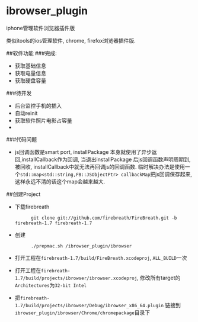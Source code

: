 ibrowser_plugin
===============

iphone管理软件浏览器插件版

类似itools的ios管理软件, chrome, firefox浏览器插件版.

##软件功能
###完成:

*   获取基础信息
*   获取电量信息
*   获取硬盘容量

###待开发
*   后台监控手机的插入
*   自动reinit
*   获取软件照片电影占容量
*   

###代码问题
*   js回调函数是smart port, installPackage 本身就使用了异步返回,installCallback作为回调, 
当退出installPackage 后js回调函数声明周期到, 被回收,  installCallback中就无法再回调js的回调函数.
临时解决办法是使用一个`std::map<std::string,FB::JSObjectPtr> callbackMap`把js回调保存起来, 
这样永远不清的话这个map会越来越大.


##创建Project

* 下载firebreath

            git clone git://github.com/firebreath/FireBreath.git -b firebreath-1.7 firebreath-1.7
    
* 创建
    
            ./prepmac.sh /ibrowser_plugin/ibrowser

* 打开工程在`firebreath-1.7/build/FireBreath.xcodeproj`, `ALL_BUILD`一次
* 打开工程在`firebreath-1.7/build/projects/ibrowser/ibrowser.xcodeproj`, 修改所有target的`Architectures`为`32-bit Intel`
* 把`firebreath-1.7/build/projects/ibrowser/Debug/ibrowser_x86_64.plugin` 链接到`ibrowser_plugin/ibrowser/Chrome/chromepackage`目录下
 
